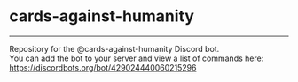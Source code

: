 # cards-against-humanity
-------------------------
Repository for the @cards-against-humanity Discord bot.  
You can add the bot to your server and view a list of commands here:  
https://discordbots.org/bot/429024440060215296
